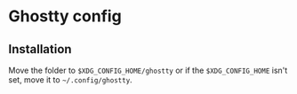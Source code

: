 # Ghostty config

## Installation

Move the folder to `$XDG_CONFIG_HOME/ghostty` or if the `$XDG_CONFIG_HOME` isn't set,
move it to `~/.config/ghostty`.
